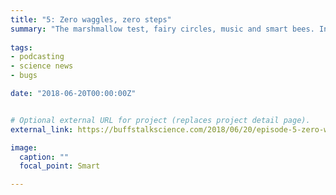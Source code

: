 ```yaml
---
title: "5: Zero waggles, zero steps"
summary: "The marshmallow test, fairy circles, music and smart bees. Interview with chemical engineer Max Levy."
  
tags:
- podcasting
- science news
- bugs

date: "2018-06-20T00:00:00Z"


# Optional external URL for project (replaces project detail page).
external_link: https://buffstalkscience.com/2018/06/20/episode-5-zero-waggles-zero-steps/

image:
  caption: ""
  focal_point: Smart

---
```

